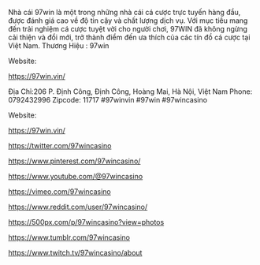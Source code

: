 Nhà cái 97win là một trong những nhà cái cá cược trực tuyến hàng đầu, được đánh giá cao về độ tin cậy và chất lượng dịch vụ. Với mục tiêu mang đến trải nghiệm cá cược tuyệt vời cho người chơi, 97WIN đã không ngừng cải thiện và đổi mới, trở thành điểm đến ưa thích của các tín đồ cá cược tại Việt Nam.
Thương Hiệu : 97win

Website:

https://97win.vin/

Địa Chỉ:206 P. Định Công, Định Công, Hoàng Mai, Hà Nội, Việt Nam
Phone: 0792432996
Zipcode: 11717
#97winvin #97win #97wincasino

Website:

https://97win.vin/

https://twitter.com/97wincasino

https://www.pinterest.com/97wincasino/

https://www.youtube.com/@97wincasino

https://vimeo.com/97wincasino

https://www.reddit.com/user/97wincasino/

https://500px.com/p/97wincasino?view=photos

https://www.tumblr.com/97wincasino

https://www.twitch.tv/97wincasino/about